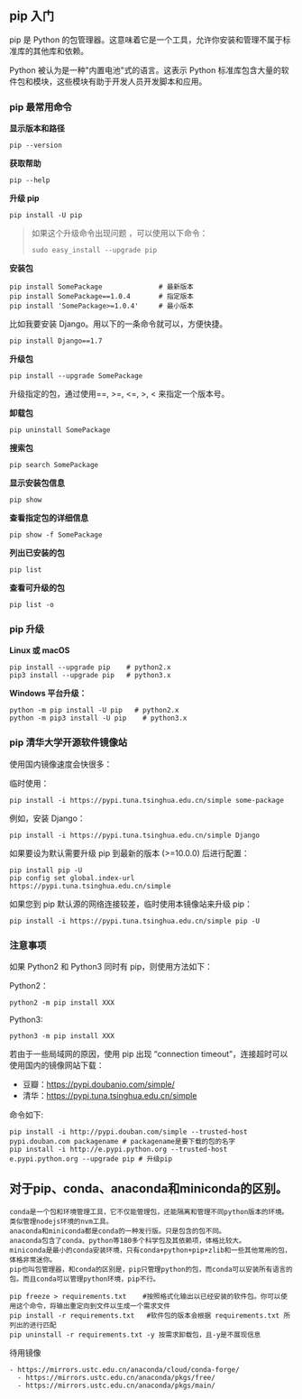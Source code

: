 ## **pip 入门**

pip 是 Python 的包管理器。这意味着它是一个工具，允许你安装和管理不属于标准库的其他库和依赖。

Python 被认为是一种"内置电池"式的语言。这表示 Python 标准库包含大量的软件包和模块，这些模块有助于开发人员开发脚本和应用。

### pip 最常用命令

**显示版本和路径**

```
pip --version
```

**获取帮助**

```
pip --help
```

**升级 pip**

```
pip install -U pip
```

> 如果这个升级命令出现问题 ，可以使用以下命令：
>
> ```
> sudo easy_install --upgrade pip
> ```

**安装包**

```
pip install SomePackage              # 最新版本
pip install SomePackage==1.0.4       # 指定版本
pip install 'SomePackage>=1.0.4'     # 最小版本
```

比如我要安装 Django。用以下的一条命令就可以，方便快捷。

```
pip install Django==1.7
```

**升级包**

```
pip install --upgrade SomePackage
```

升级指定的包，通过使用==, >=, <=, >, < 来指定一个版本号。

**卸载包**

```
pip uninstall SomePackage
```

**搜索包**

```
pip search SomePackage
```

**显示安装包信息**

```
pip show 
```

**查看指定包的详细信息**

```
pip show -f SomePackage
```

**列出已安装的包**

```
pip list
```

**查看可升级的包**

```
pip list -o
```

### pip 升级

**Linux 或 macOS**

```
pip install --upgrade pip    # python2.x
pip3 install --upgrade pip   # python3.x
```

**Windows 平台升级：**

```
python -m pip install -U pip   # python2.x
python -m pip3 install -U pip    # python3.x
```

### pip 清华大学开源软件镜像站

使用国内镜像速度会快很多：

临时使用：

```
pip install -i https://pypi.tuna.tsinghua.edu.cn/simple some-package
```

例如，安装 Django：

```
pip install -i https://pypi.tuna.tsinghua.edu.cn/simple Django
```

如果要设为默认需要升级 pip 到最新的版本 (>=10.0.0) 后进行配置：

```
pip install pip -U
pip config set global.index-url https://pypi.tuna.tsinghua.edu.cn/simple
```

如果您到 pip 默认源的网络连接较差，临时使用本镜像站来升级 pip：

```
pip install -i https://pypi.tuna.tsinghua.edu.cn/simple pip -U
```

### 注意事项

如果 Python2 和 Python3 同时有 pip，则使用方法如下：

Python2：

```
python2 -m pip install XXX
```

Python3:

```
python3 -m pip install XXX
```

若由于一些局域网的原因，使用 pip 出现 “connection timeout”，连接超时可以使用国内的镜像网站下载：

-  豆瓣：https://pypi.doubanio.com/simple/
-  清华：https://pypi.tuna.tsinghua.edu.cn/simple

命令如下:

```
pip install -i http://pypi.douban.com/simple --trusted-host pypi.douban.com packagename # packagename是要下载的包的名字
pip install -i http://e.pypi.python.org --trusted-host e.pypi.python.org --upgrade pip # 升级pip
```

## 对于pip、conda、anaconda和miniconda的区别。

```
conda是一个包和环境管理工具，它不仅能管理包，还能隔离和管理不同python版本的环境。类似管理nodejs环境的nvm工具。
anaconda和miniconda都是conda的一种发行版。只是包含的包不同。
anaconda包含了conda、python等180多个科学包及其依赖项，体格比较大。
miniconda是最小的conda安装环境，只有conda+python+pip+zlib和一些其他常用的包，体格非常迷你。
pip也叫包管理器，和conda的区别是，pip只管理python的包，而conda可以安装所有语言的包。而且conda可以管理python环境，pip不行。
```

```
pip freeze > requirements.txt    #按照格式化输出以已经安装的软件包。你可以使用这个命令，将输出重定向到文件以生成一个需求文件
pip install -r requirements.txt   #软件包的版本会根据 requirements.txt 所列出的进行匹配
pip uninstall -r requirements.txt -y 按需求卸载包，且-y是不展现信息
```

待用镜像

```
- https://mirrors.ustc.edu.cn/anaconda/cloud/conda-forge/
  - https://mirrors.ustc.edu.cn/anaconda/pkgs/free/
  - https://mirrors.ustc.edu.cn/anaconda/pkgs/main/
```

